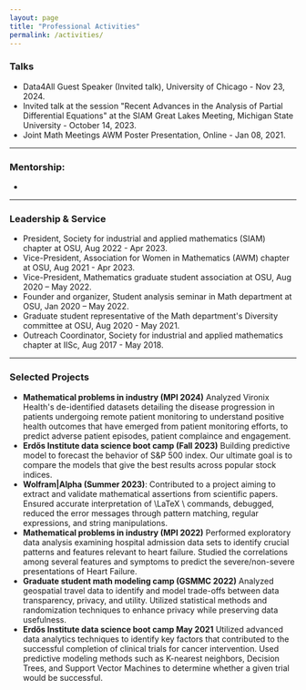 ```yaml
---
layout: page
title: "Professional Activities"
permalink: /activities/
---
```


### Talks

- Data4All Guest Speaker (Invited talk), University of Chicago - Nov 23, 2024.  
- Invited talk at the session "Recent Advances in the Analysis of Partial Differential Equations" at the SIAM Great Lakes Meeting, Michigan State University - October 14, 2023.
- Joint Math Meetings AWM Poster Presentation, Online - Jan 08, 2021.

---

### Mentorship:

- 


---

### Leadership & Service

- President, Society for industrial and applied mathematics (SIAM) chapter at OSU, Aug 2022 - Apr 2023.
- Vice-President, Association for Women in Mathematics (AWM) chapter at OSU, Aug 2021 - Apr 2023.
- Vice-President, Mathematics graduate student association at OSU, Aug 2020 – May 2022.
- Founder and organizer, Student analysis seminar in Math department at OSU, Jan 2020 – May 2022.
- Graduate student representative of the Math department's Diversity committee at OSU, Aug 2020 - May 2021.
- Outreach Coordinator, Society for industrial and applied mathematics chapter at IISc, Aug 2017 - May 2018.

---

### Selected Projects

- **Mathematical problems in industry (MPI 2024)**
   Analyzed Vironix Health's de-identified datasets detailing the disease progression in patients undergoing remote patient monitoring to understand positive health outcomes that have emerged from patient monitoring efforts, to predict adverse patient episodes, patient complaince and engagement.
-  **Erdős Institute data science boot camp (Fall 2023)**
   Building predictive model to forecast the behavior of S\&P 500 index. Our ultimate goal is to compare the models that give the best results across popular stock indices.
- **Wolfram|Alpha (Summer 2023)**:
    Contributed to a project aiming to extract and validate mathematical assertions from scientific papers. Ensured accurate interpretation of \LaTeX \  commands, debugged, reduced the error messages through pattern matching, regular expressions, and string manipulations.
- **Mathematical problems in industry (MPI 2022)**
   Performed exploratory data analysis examining hospital admission data sets to identify crucial patterns and features relevant to heart failure. Studied the correlations among several features and symptoms to predict the severe/non-severe presentations of Heart Failure.
- **Graduate student math modeling camp (GSMMC 2022)**
  Analyzed geospatial travel data to identify and model trade-offs between data transparency, privacy, and utility. Utilized statistical methods and randomization techniques to enhance privacy while preserving data usefulness.
- **Erdős Institute data science boot camp May 2021**
  Utilized advanced data analytics techniques to identify key factors that contributed to the successful completion of clinical trials for cancer intervention. Used predictive modeling methods such as K-nearest neighbors, Decision Trees, and Support Vector Machines to determine whether a given trial would be successful.

